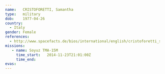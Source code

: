 ```yaml
---
name:	CRISTOFORETTI, Samantha
type:	military
dob:	1977-04-26
country:
  - Italy
gender:	Female
references:
  - http://www.spacefacts.de/bios/international/english/cristoforetti_samantha.htm
missions:
   - name: Soyuz TMA-15M
     time_start:   2014-11-23T21:01:00Z
     time_end:     
evas:
---
```

